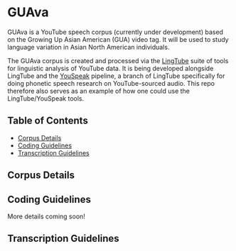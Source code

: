 # GUAva
GUAva is a YouTube speech corpus (currently under development) based on the Growing Up Asian American (GUA) video tag. It will be used to study language variation in Asian North American individuals.

The GUAva corpus is created and processed via the [LingTube](https://github.com/Narquelion/LingTube) suite of tools for linguistic analysis of YouTube data. It is being developed alongside LingTube and the [YouSpeak](https://github.com/Narquelion/LingTube/tree/main/youspeak) pipeline, a branch of LingTube specifically for doing phonetic speech research on YouTube-sourced audio. This repo therefore also serves as an example of how one could use the LingTube/YouSpeak tools.

## Table of Contents
* [Corpus Details](##-corpus-details)
* [Coding Guidelines](##-coding-guidelines)
* [Transcription Guidelines](##-transcription-guidelines)

## Corpus Details
## Coding Guidelines

More details coming soon!

## Transcription Guidelines
